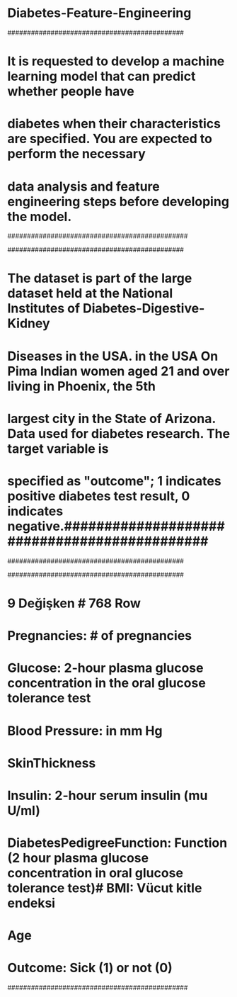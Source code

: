# Diabetes-Feature-Engineering

#############################################
# It is requested to develop a machine learning model that can predict whether people have 
# diabetes when their characteristics are specified. You are expected to perform the necessary 
# data analysis and feature engineering steps before developing the model.
##############################################

#############################################
# The dataset is part of the large dataset held at the National Institutes of Diabetes-Digestive-Kidney 
# Diseases in the USA. in the USA On Pima Indian women aged 21 and over living in Phoenix, the 5th 
# largest city in the State of Arizona. Data used for diabetes research. The target variable is 
# specified as "outcome"; 1 indicates positive diabetes test result, 0 indicates negative.#############################################
#############################################

#############################################
# 9 Değişken  # 768 Row
# Pregnancies: # of pregnancies
# Glucose: 2-hour plasma glucose concentration in the oral glucose tolerance test
# Blood Pressure: in mm Hg
# SkinThickness
# Insulin: 2-hour serum insulin (mu U/ml)
# DiabetesPedigreeFunction: Function (2 hour plasma glucose concentration in oral glucose tolerance test)# BMI: Vücut kitle endeksi
# Age
# Outcome:  Sick (1) or not (0)
##############################################
